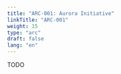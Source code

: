 ```yaml
---
title: "ARC-001: Aurora Initiative"
linkTitle: "ARC-001"
weight: 15
type: "arc"
draft: false
lang: "en"
---
```


TODO

